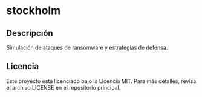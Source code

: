 # stockholm

## Descripción
Simulación de ataques de ransomware y estrategias de defensa.

## Licencia
Este proyecto está licenciado bajo la Licencia MIT. Para más detalles, revisa el archivo LICENSE en el repositorio principal.
